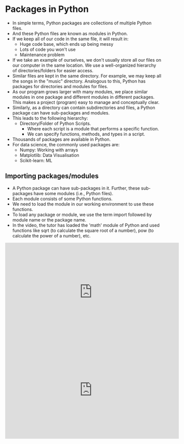 # Packages in Python

* In simple terms, Python packages are collections of multiple Python files.
* And these Python files are known as modules in Python.
* If we keep all of our code in the same file, it will result in:
  * Huge code base, which ends up being messy
  * Lots of code you won't use
  * Maintenance problem
* If we take an example of ourselves, we don't usually store all our files on our computer in the same location. We use a well-organized hierarchy of directories/folders for easier access.
* Similar files are kept in the same directory. For example, we may keep all the songs in the "music" directory. Analogous to this, Python has packages for directories and modules for files.
* As our program grows larger with many modules, we place similar modules in one package and different modules in different packages. This makes a project (program) easy to manage and conceptually clear.
* Similarly, as a directory can contain subdirectories and files, a Python package can have sub-packages and modules.
* This leads to the following hierarchy:
  * Directory/Folder of Python Scripts.
    * Where each script is a module that performs a specific function.
    * We can specify functions, methods, and types in a script.
* Thousands of packages are available in Python.
* For data science, the commonly used packages are:
  * Numpy: Working with arrays
  * Matplotlib: Data Visualisation
  * Scikit-learn: ML

## Importing packages/modules

* A Python package can have sub-packages in it. Further, these sub-packages have some modules (i.e., Python files).
* Each module consists of some Python functions.
* We need to load the module in our working environment to use these functions.
* To load any package or module, we use the term import followed by module name or the package name.
* In the video, the tutor has loaded the 'math' module of Python and used functions like sqrt (to calculate the square root of a number), pow (to calculate the power of a number), etc.










<iframe width="560" height="315" src="https://www.youtube.com/embed/DdGVBZv46PI" title="YouTube video player" frameborder="0" allow="accelerometer; autoplay; clipboard-write; encrypted-media; gyroscope; picture-in-picture" allowfullscreen></iframe>



















<iframe width="560" height="315" src="https://www.youtube.com/embed/V27FQ6UBTPY" title="YouTube video player" frameborder="0" allow="accelerometer; autoplay; clipboard-write; encrypted-media; gyroscope; picture-in-picture" allowfullscreen></iframe>